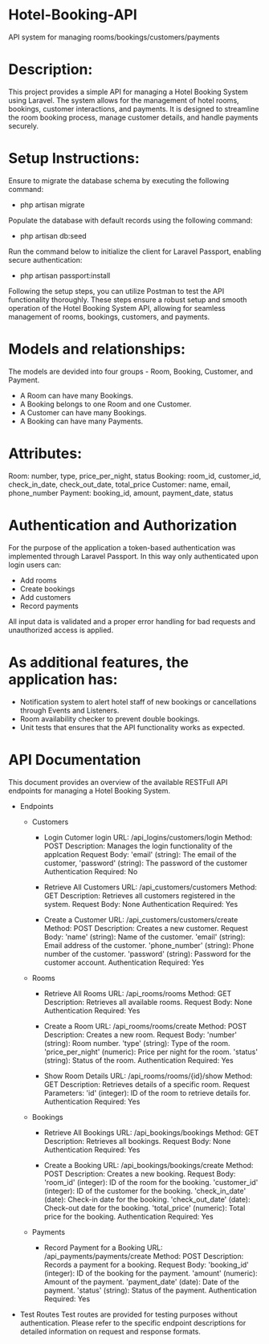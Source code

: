 # Hotel-Booking-API
API system for managing rooms/bookings/customers/payments

# Description:
This project provides a simple API for managing a Hotel Booking System using Laravel. 
The system allows for the management of hotel rooms, bookings, customer interactions, and payments. 
It is designed to streamline the room booking process, manage customer details, and handle payments securely.

# Setup Instructions:
Ensure to migrate the database schema by executing the following command:
  - php artisan migrate

Populate the database with default records using the following command:
  - php artisan db:seed

Run the command below to initialize the client for Laravel Passport, enabling secure authentication:
  - php artisan passport:install

Following the setup steps, you can utilize Postman to test the API functionality thoroughly.
These steps ensure a robust setup and smooth operation of the Hotel Booking System API, allowing for seamless management of rooms, bookings, customers, and payments.

# Models and relationships:
The models are devided into four groups - Room, Booking, Customer, and Payment.
- A Room can have many Bookings.
- A Booking belongs to one Room and one Customer.
- A Customer can have many Bookings.
- A Booking can have many Payments.

# Attributes:
Room: number, type, price_per_night, status
Booking: room_id, customer_id, check_in_date, check_out_date, total_price
Customer: name, email, phone_number
Payment: booking_id, amount, payment_date, status

# Authentication and Authorization
For the purpose of the application a token-based authentication was implemented through Laravel Passport.
In this way only authenticated upon login users can:
- Add rooms
- Create bookings
- Add customers
- Record payments

All input data is validated and a proper error handling for bad requests and unauthorized access is applied.

# As additional features, the application has:
- Notification system to alert hotel staff of new bookings or cancellations through Events and Listeners.
- Room availability checker to prevent double bookings.
- Unit tests that ensures that the API functionality works as expected.

# API Documentation
This document provides an overview of the available RESTFull API endpoints for managing a Hotel Booking System. 

- Endpoints
  - Customers
      - Login
          Cutomer login
          URL: /api_logins/customers/login
          Method: POST
          Description: Manages the login functionality of the applcation
          Request Body:
            'email' (string): The email of the customer,
            'password' (string): The password of the customer 
          Authentication Required: No  

      - Retrieve All Customers
          URL: /api_customers/customers
          Method: GET
          Description: Retrieves all customers registered in the system.
          Request Body: None
          Authentication Required: Yes

      - Create a Customer
          URL: /api_customers/customers/create
          Method: POST
          Description: Creates a new customer.
          Request Body:
            'name' (string): Name of the customer.
            'email' (string): Email address of the customer.
            'phone_number' (string): Phone number of the customer.
            'password' (string): Password for the customer account.
          Authentication Required: Yes

  - Rooms
      - Retrieve All Rooms
          URL: /api_rooms/rooms
          Method: GET
          Description: Retrieves all available rooms.
          Request Body: None
          Authentication Required: Yes

      - Create a Room
          URL: /api_rooms/rooms/create
          Method: POST
          Description: Creates a new room.
          Request Body:
            'number' (string): Room number.
            'type' (string): Type of the room.
            'price_per_night' (numeric): Price per night for the room.
            'status' (string): Status of the room.
           Authentication Required: Yes

      - Show Room Details
          URL: /api_rooms/rooms/{id}/show
          Method: GET
          Description: Retrieves details of a specific room.
          Request Parameters:
            'id' (integer): ID of the room to retrieve details for.
          Authentication Required: Yes

   - Bookings
        - Retrieve All Bookings
            URL: /api_bookings/bookings
            Method: GET
            Description: Retrieves all bookings.
            Request Body: None
            Authentication Required: Yes

        - Create a Booking
            URL: /api_bookings/bookings/create
            Method: POST
            Description: Creates a new booking.
            Request Body:
              'room_id' (integer): ID of the room for the booking.
              'customer_id' (integer): ID of the customer for the booking.
              'check_in_date' (date): Check-in date for the booking.
              'check_out_date' (date): Check-out date for the booking.
              'total_price' (numeric): Total price for the booking.
            Authentication Required: Yes

    - Payments
        - Record Payment for a Booking
            URL: /api_payments/payments/create
            Method: POST
            Description: Records a payment for a booking.
            Request Body:
              'booking_id' (integer): ID of the booking for the payment.
              'amount' (numeric): Amount of the payment.
              'payment_date' (date): Date of the payment.
              'status' (string): Status of the payment.
            Authentication Required: Yes

- Test Routes
    Test routes are provided for testing purposes without authentication.
    Please refer to the specific endpoint descriptions for detailed information on request and response formats.
